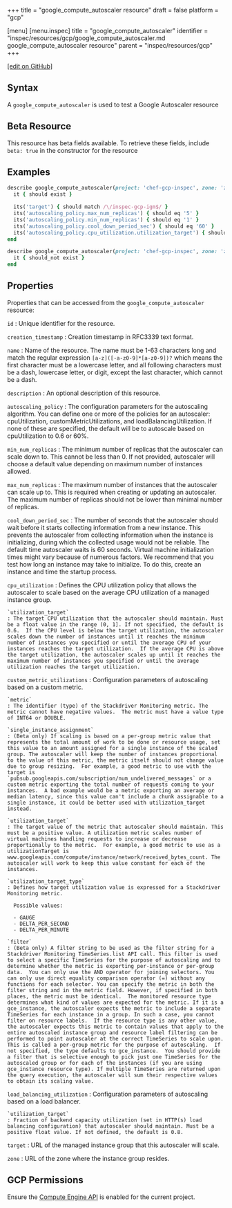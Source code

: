 +++
title = "google_compute_autoscaler resource"
draft = false
platform = "gcp"

[menu]
  [menu.inspec]
    title = "google_compute_autoscaler"
    identifier = "inspec/resources/gcp/google_compute_autoscaler.md google_compute_autoscaler resource"
    parent = "inspec/resources/gcp"
+++

[\[edit on GitHub\]](https://github.com/inspec/inspec-gcp/blob/master/docs/resources/google_compute_autoscaler.md)

## Syntax

A `google_compute_autoscaler` is used to test a Google Autoscaler resource

## Beta Resource

This resource has beta fields available. To retrieve these fields, include `beta: true` in the constructor for the resource

## Examples

```ruby
describe google_compute_autoscaler(project: 'chef-gcp-inspec', zone: 'zone', name: 'inspec-gcp-autoscaler') do
  it { should exist }

  its('target') { should match /\/inspec-gcp-igm$/ }
  its('autoscaling_policy.max_num_replicas') { should eq '5' }
  its('autoscaling_policy.min_num_replicas') { should eq '1' }
  its('autoscaling_policy.cool_down_period_sec') { should eq '60' }
  its('autoscaling_policy.cpu_utilization.utilization_target') { should eq '0.5' }
end

describe google_compute_autoscaler(project: 'chef-gcp-inspec', zone: 'zone', name: 'nonexistent') do
  it { should_not exist }
end
```

## Properties

Properties that can be accessed from the `google_compute_autoscaler` resource:

`id`
: Unique identifier for the resource.

`creation_timestamp`
: Creation timestamp in RFC3339 text format.

`name`
: Name of the resource. The name must be 1-63 characters long and match the regular expression `[a-z]([-a-z0-9]*[a-z0-9])?` which means the first character must be a lowercase letter, and all following characters must be a dash, lowercase letter, or digit, except the last character, which cannot be a dash.

`description`
: An optional description of this resource.

`autoscaling_policy`
: The configuration parameters for the autoscaling algorithm. You can define one or more of the policies for an autoscaler: cpuUtilization, customMetricUtilizations, and loadBalancingUtilization. If none of these are specified, the default will be to autoscale based on cpuUtilization to 0.6 or 60%.

  `min_num_replicas`
  : The minimum number of replicas that the autoscaler can scale down to. This cannot be less than 0. If not provided, autoscaler will choose a default value depending on maximum number of instances allowed.

  `max_num_replicas`
  : The maximum number of instances that the autoscaler can scale up to. This is required when creating or updating an autoscaler. The maximum number of replicas should not be lower than minimal number of replicas.

  `cool_down_period_sec`
  : The number of seconds that the autoscaler should wait before it starts collecting information from a new instance. This prevents the autoscaler from collecting information when the instance is initializing, during which the collected usage would not be reliable. The default time autoscaler waits is 60 seconds.  Virtual machine initialization times might vary because of numerous factors. We recommend that you test how long an instance may take to initialize. To do this, create an instance and time the startup process.

  `cpu_utilization`
  : Defines the CPU utilization policy that allows the autoscaler to scale based on the average CPU utilization of a managed instance group.

    `utilization_target`
    : The target CPU utilization that the autoscaler should maintain. Must be a float value in the range (0, 1]. If not specified, the default is 0.6.  If the CPU level is below the target utilization, the autoscaler scales down the number of instances until it reaches the minimum number of instances you specified or until the average CPU of your instances reaches the target utilization.  If the average CPU is above the target utilization, the autoscaler scales up until it reaches the maximum number of instances you specified or until the average utilization reaches the target utilization.

  `custom_metric_utilizations`
  : Configuration parameters of autoscaling based on a custom metric.

    `metric`
    : The identifier (type) of the Stackdriver Monitoring metric. The metric cannot have negative values.  The metric must have a value type of INT64 or DOUBLE.

    `single_instance_assignment`
    : (Beta only) If scaling is based on a per-group metric value that represents the total amount of work to be done or resource usage, set this value to an amount assigned for a single instance of the scaled group. The autoscaler will keep the number of instances proportional to the value of this metric, the metric itself should not change value due to group resizing.  For example, a good metric to use with the target is `pubsub.googleapis.com/subscription/num_undelivered_messages` or a custom metric exporting the total number of requests coming to your instances.  A bad example would be a metric exporting an average or median latency, since this value can't include a chunk assignable to a single instance, it could be better used with utilization_target instead.

    `utilization_target`
    : The target value of the metric that autoscaler should maintain. This must be a positive value. A utilization metric scales number of virtual machines handling requests to increase or decrease proportionally to the metric.  For example, a good metric to use as a utilizationTarget is www.googleapis.com/compute/instance/network/received_bytes_count. The autoscaler will work to keep this value constant for each of the instances.

    `utilization_target_type`
    : Defines how target utilization value is expressed for a Stackdriver Monitoring metric.

      Possible values:

      - GAUGE
      - DELTA_PER_SECOND
      - DELTA_PER_MINUTE

    `filter`
    : (Beta only) A filter string to be used as the filter string for a Stackdriver Monitoring TimeSeries.list API call. This filter is used to select a specific TimeSeries for the purpose of autoscaling and to determine whether the metric is exporting per-instance or per-group data.  You can only use the AND operator for joining selectors. You can only use direct equality comparison operator (=) without any functions for each selector. You can specify the metric in both the filter string and in the metric field. However, if specified in both places, the metric must be identical.  The monitored resource type determines what kind of values are expected for the metric. If it is a gce_instance, the autoscaler expects the metric to include a separate TimeSeries for each instance in a group. In such a case, you cannot filter on resource labels.  If the resource type is any other value, the autoscaler expects this metric to contain values that apply to the entire autoscaled instance group and resource label filtering can be performed to point autoscaler at the correct TimeSeries to scale upon. This is called a per-group metric for the purpose of autoscaling.  If not specified, the type defaults to gce_instance.  You should provide a filter that is selective enough to pick just one TimeSeries for the autoscaled group or for each of the instances (if you are using gce_instance resource type). If multiple TimeSeries are returned upon the query execution, the autoscaler will sum their respective values to obtain its scaling value.

  `load_balancing_utilization`
  : Configuration parameters of autoscaling based on a load balancer.

    `utilization_target`
    : Fraction of backend capacity utilization (set in HTTP(s) load balancing configuration) that autoscaler should maintain. Must be a positive float value. If not defined, the default is 0.8.

`target`
: URL of the managed instance group that this autoscaler will scale.

`zone`
: URL of the zone where the instance group resides.

## GCP Permissions

Ensure the [Compute Engine API](https://console.cloud.google.com/apis/library/compute.googleapis.com/) is enabled for the current project.
